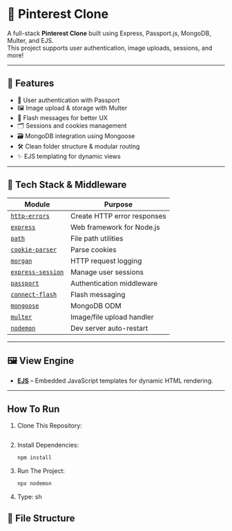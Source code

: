 # 📌 Pinterest Clone

A full-stack **Pinterest Clone** built using Express, Passport.js, MongoDB, Multer, and EJS.  
This project supports user authentication, image uploads, sessions, and more!

---

## 🚀 Features

- 🧠 User authentication with Passport
- 🖼️ Image upload & storage with Multer
- 🧾 Flash messages for better UX
- 🗂️ Sessions and cookies management
- 🗃️ MongoDB integration using Mongoose
- 🛠️ Clean folder structure & modular routing
- ✨ EJS templating for dynamic views

---

## 🧰 Tech Stack & Middleware

| Module            | Purpose                                           |
|------------------|---------------------------------------------------|
| [`http-errors`](https://www.npmjs.com/package/http-errors) | Create HTTP error responses |
| [`express`](https://www.npmjs.com/package/express)       | Web framework for Node.js |
| [`path`](https://nodejs.org/api/path.html)               | File path utilities |
| [`cookie-parser`](https://www.npmjs.com/package/cookie-parser) | Parse cookies |
| [`morgan`](https://www.npmjs.com/package/morgan)         | HTTP request logging |
| [`express-session`](https://www.npmjs.com/package/express-session) | Manage user sessions |
| [`passport`](https://www.npmjs.com/package/passport)     | Authentication middleware |
| [`connect-flash`](https://www.npmjs.com/package/connect-flash) | Flash messaging |
| [`mongoose`](https://www.npmjs.com/package/mongoose)     | MongoDB ODM |
| [`multer`](https://www.npmjs.com/package/multer)         | Image/file upload handler |
| [`nodemon`](https://www.npmjs.com/package/nodemon)       | Dev server auto-restart |

---

## 🖼️ View Engine

- **[EJS](https://www.npmjs.com/package/ejs)** – Embedded JavaScript templates for dynamic HTML rendering.

---

## How To Run

1. Clone This Repository:
   ```bash

   ```
2. Install Dependencies:
   ```bash
   npm install
   ```
3. Run The Project:
   ```bash
   npx nodemon
   ```
   

2. Type:
sh

## 📁 File Structure

